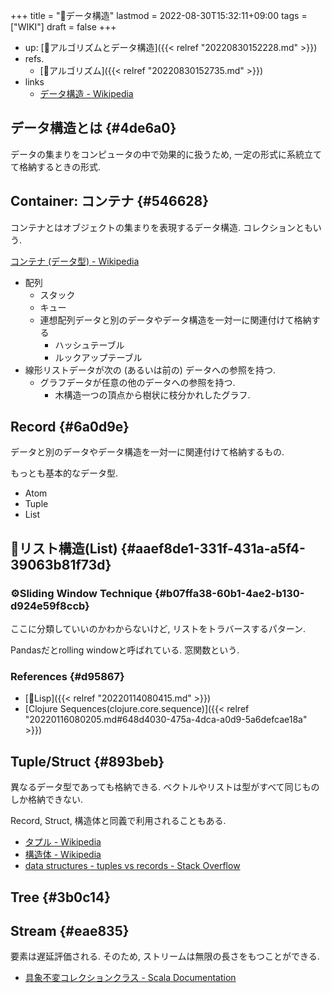 +++
title = "📝データ構造"
lastmod = 2022-08-30T15:32:11+09:00
tags = ["WIKI"]
draft = false
+++

-   up: [📂アルゴリズムとデータ構造]({{< relref "20220830152228.md" >}})
-   refs.
    -   [📝アルゴリズム]({{< relref "20220830152735.md" >}})
-   links
    -   [データ構造 - Wikipedia](http://ja.wikipedia.org/wiki/%E3%83%87%E3%83%BC%E3%82%BF%E6%A7%8B%E9%80%A0)


## データ構造とは {#4de6a0}

データの集まりをコンピュータの中で効果的に扱うため, 一定の形式に系統立てて格納するときの形式.


## Container: コンテナ {#546628}

コンテナとはオブジェクトの集まりを表現するデータ構造. コレクションともいう.

[コンテナ (データ型) - Wikipedia](http://ja.wikipedia.org/wiki/%E3%82%B3%E3%83%B3%E3%83%86%E3%83%8A_(%E3%83%87%E3%83%BC%E3%82%BF%E5%9E%8B))

-   配列
    -   スタック
    -   キュー
    -   連想配列データと別のデータやデータ構造を一対一に関連付けて格納する
        -   ハッシュテーブル
        -   ルックアップテーブル
-   線形リストデータが次の (あるいは前の) データへの参照を持つ.
    -   グラフデータが任意の他のデータへの参照を持つ.
        -   木構造一つの頂点から樹状に枝分かれしたグラフ.


## Record {#6a0d9e}

データと別のデータやデータ構造を一対一に関連付けて格納するもの.

もっとも基本的なデータ型.

-   Atom
-   Tuple
-   List


## 📝リスト構造(List) {#aaef8de1-331f-431a-a5f4-39063b81f73d}


### ⚙Sliding Window Technique {#b07ffa38-60b1-4ae2-b130-d924e59f8ccb}

ここに分類していいのかわからないけど, リストをトラバースするパターン.

Pandasだとrolling windowと呼ばれている. 窓関数という.


### References {#d95867}

-   [🔖Lisp]({{< relref "20220114080415.md" >}})
-   [Clojure Sequences(clojure.core.sequence)]({{< relref "20220116080205.md#648d4030-475a-4dca-a0d9-5a6defcae18a" >}})


## Tuple/Struct {#893beb}

異なるデータ型であっても格納できる. ベクトルやリストは型がすべて同じものしか格納できない.

Record, Struct, 構造体と同義で利用されることもある.

-   [タプル - Wikipedia](http://ja.wikipedia.org/wiki/%E3%82%BF%E3%83%97%E3%83%AB)
-   [構造体 - Wikipedia](http://ja.wikipedia.org/wiki/%E6%A7%8B%E9%80%A0%E4%BD%93)
-   [data structures - tuples vs records - Stack Overflow](http://stackoverflow.com/questions/4212265/tuples-vs-records)


## Tree {#3b0c14}


## Stream {#eae835}

要素は遅延評価される. そのため, ストリームは無限の長さをもつことができる.

-   [具象不変コレクションクラス - Scala Documentation](http://docs.scala-lang.org/ja/overviews/collections/concrete-immutable-collection-classes.html)
